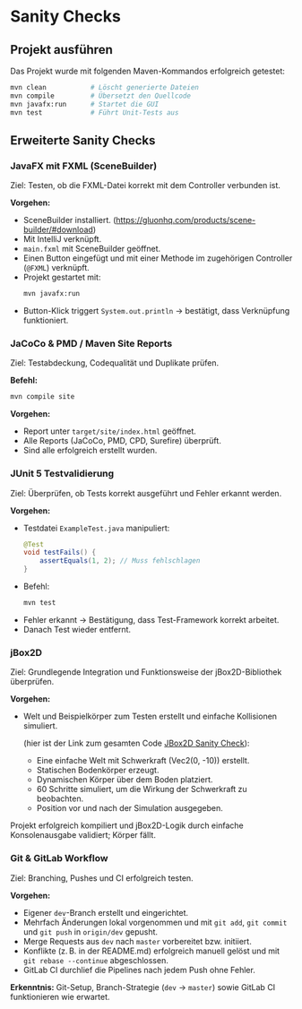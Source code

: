 # Sanity Checks

## Projekt ausführen

Das Projekt wurde mit folgenden Maven-Kommandos erfolgreich getestet:

```bash
mvn clean           # Löscht generierte Dateien
mvn compile         # Übersetzt den Quellcode
mvn javafx:run      # Startet die GUI
mvn test            # Führt Unit-Tests aus
```

## Erweiterte Sanity Checks

### JavaFX mit FXML (SceneBuilder)

Ziel: Testen, ob die FXML-Datei korrekt mit dem Controller verbunden ist.

**Vorgehen:**
- SceneBuilder installiert. (https://gluonhq.com/products/scene-builder/#download)
- Mit IntelliJ verknüpft.
- `main.fxml` mit SceneBuilder geöffnet.
- Einen Button eingefügt und mit einer Methode im zugehörigen Controller (`@FXML`) verknüpft.
- Projekt gestartet mit:
  ```bash
  mvn javafx:run
  ```
- Button-Klick triggert `System.out.println` → bestätigt, dass Verknüpfung funktioniert.

### JaCoCo & PMD / Maven Site Reports

Ziel: Testabdeckung, Codequalität und Duplikate prüfen.

**Befehl:**
```bash
mvn compile site
```

**Vorgehen:**
- Report unter `target/site/index.html` geöffnet.
- Alle Reports (JaCoCo, PMD, CPD, Surefire) überprüft.
- Sind alle erfolgreich erstellt wurden.

### JUnit 5 Testvalidierung

Ziel: Überprüfen, ob Tests korrekt ausgeführt und Fehler erkannt werden.

**Vorgehen:**
- Testdatei `ExampleTest.java` manipuliert:
  ```java
  @Test
  void testFails() {
      assertEquals(1, 2); // Muss fehlschlagen
  }
  ```
- Befehl:
  ```bash
  mvn test
  ```
- Fehler erkannt → Bestätigung, dass Test-Framework korrekt arbeitet.
- Danach Test wieder entfernt.

### jBox2D

Ziel: Grundlegende Integration und Funktionsweise der jBox2D-Bibliothek überprüfen.

**Vorgehen:**

- Welt und Beispielkörper zum Testen erstellt und einfache Kollisionen simuliert.

  (hier ist der Link zum gesamten Code [JBox2D Sanity Check](../src/main/java/Old/core/physics/JBox2D_Sanity_Check.java)):

  - Eine einfache Welt mit Schwerkraft (Vec2(0, -10)) erstellt.
  - Statischen Bodenkörper erzeugt.
  - Dynamischen Körper über dem Boden platziert.
  - 60 Schritte simuliert, um die Wirkung der Schwerkraft zu beobachten.
  - Position vor und nach der Simulation ausgegeben.
  
Projekt erfolgreich kompiliert und jBox2D-Logik durch einfache Konsolenausgabe validiert; Körper fällt.

### Git & GitLab Workflow

Ziel: Branching, Pushes und CI erfolgreich testen.

**Vorgehen:**
- Eigener `dev`-Branch erstellt und eingerichtet.
- Mehrfach Änderungen lokal vorgenommen und mit `git add`, `git commit` und `git push` in `origin/dev` gepusht.
- Merge Requests aus `dev` nach `master` vorbereitet bzw. initiiert.
- Konflikte (z. B. in der README.md) erfolgreich manuell gelöst und mit `git rebase --continue` abgeschlossen.
- GitLab CI durchlief die Pipelines nach jedem Push ohne Fehler.

**Erkenntnis:** Git-Setup, Branch-Strategie (`dev` → `master`) sowie GitLab CI funktionieren wie erwartet.
